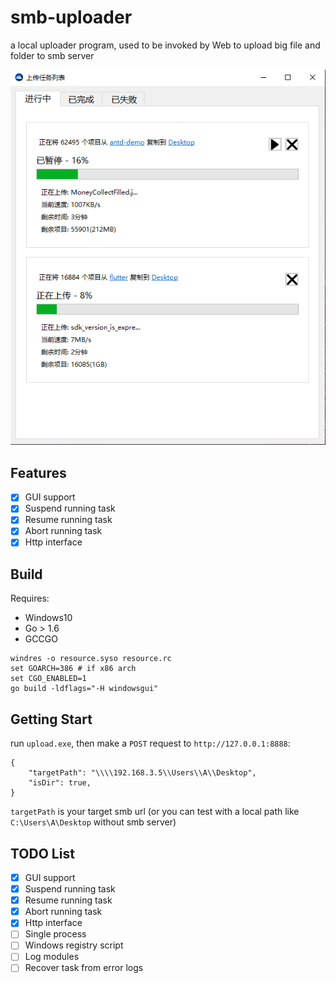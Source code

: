 # smb-uploader
a local uploader program, used to be invoked by Web to upload big file and folder to smb server

![](screenshot.png)

## Features
 - [x] GUI support
 - [x] Suspend running task
 - [x] Resume running task
 - [x] Abort running task
 - [x] Http interface

## Build
Requires:
 - Windows10
 - Go > 1.6
 - GCCGO
```
windres -o resource.syso resource.rc
set GOARCH=386 # if x86 arch
set CGO_ENABLED=1
go build -ldflags="-H windowsgui"
```

## Getting Start
run `upload.exe`, then make a `POST` request to `http://127.0.0.1:8888`:
```
{
	"targetPath": "\\\\192.168.3.5\\Users\\A\\Desktop",
	"isDir": true,
}
```
`targetPath` is your target smb url (or you can test with a local path like `C:\Users\A\Desktop` without smb server)


## TODO List
 - [x] GUI support
 - [x] Suspend running task
 - [x] Resume running task
 - [x] Abort running task
 - [x] Http interface
 - [ ] Single process
 - [ ] Windows registry script 
 - [ ] Log modules
 - [ ] Recover task from error logs

